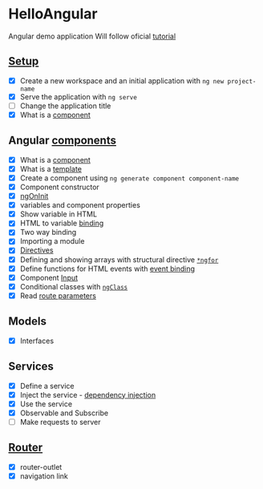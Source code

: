 # HelloAngular
Angular demo application
Will follow oficial [tutorial](https://angular.io/tutorial)

## [Setup](https://angular.io/tutorial)
- [x] Create a new workspace and an initial application with `ng new project-name`
- [x] Serve the application with `ng serve`
- [ ] Change the application title
- [x] What is a [component](https://angular.io/api/core/Component)

## Angular [components](https://angular.io/tutorial/toh-pt1)
- [x] What is a [component](https://angular.io/guide/component-overview)
- [x] What is a [template](https://angular.io/guide/template-syntax)
- [x] Create a component using `ng generate component component-name`
- [x] Component constructor
- [x] [ngOnInit](https://angular.io/api/core/OnInit)
- [x] variables and component properties
- [x] Show variable in HTML
- [x] HTML to variable [binding](https://angular.io/guide/binding-syntax)
- [x] Two way binding
- [x] Importing a module
- [x] [Directives](https://angular.io/guide/built-in-directives#built-in-structural-directives)
- [x] Defining and showing arrays with structural directive [`*ngfor`](https://angular.io/api/common/NgForOf)
- [x] Define functions for HTML events with [event binding](https://angular.io/guide/event-binding)
- [x] Component [Input](https://angular.io/api/core/Input)
- [x] Conditional classes with [`ngClass`](https://angular.io/guide/built-in-directives#ngClass)
- [x] Read [route parameters](https://angular.io/guide/router)

## Models
- [x] Interfaces

## Services
- [x] Define a service
- [x] Inject the service - [dependency injection](https://angular.io/guide/dependency-injection)
- [x] Use the service
- [x] Observable and Subscribe
- [ ] Make requests to server

## [Router](https://angular.io/guide/router)
- [x] router-outlet
- [x] navigation link
